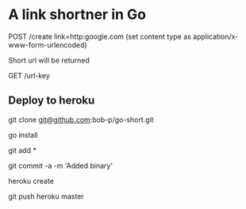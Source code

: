 A link shortner in Go
=====================

POST /create link=http:google.com (set content type as application/x-www-form-urlencoded)

Short url will be returned

GET /url-key

Deploy to heroku
----------------

  git clone git@github.com:bob-p/go-short.git 

  go install
  
  git add *

  git commit -a -m 'Added binary'

  heroku create

  git push heroku master
